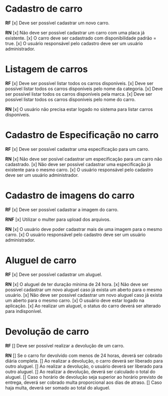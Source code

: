 # Cadastro de carro

**RF**
[x] Deve ser possível cadastrar um novo carro.

**RN**
[x] Não deve ser possível cadastrar um carro com uma placa já existente.
[x] O carro deve ser cadastrado com disponibilidade padrão = true.
[x] O usuário responsável pelo cadastro deve ser um usuário administrador.

# Listagem de carros

**RF**
[x] Deve ser possível listar todos os carros disponíveis.
[x] Deve ser possível listar todos os carros disponíveis pelo nome da categoria.
[x] Deve ser possível listar todos os carros disponíveis pela marca.
[x] Deve ser possível listar todos os carros disponíveis pelo nome do carro.

**RN**
[x] O usuário não precisa estar logado no sistema para listar carros disponíveis.

# Cadastro de Especificação no carro

**RF**
[x] Deve ser possível cadastrar uma especificação para um carro.

**RN**
[x] Não deve ser posível cadastrar um especificação para um carro não cadastrado.
[x] Não deve ser possível cadastrar uma especificação já existente para o mesmo carro.
[x] O usuário responsável pelo cadastro deve ser um usuário administrador.

# Cadastro de imagens do carro

**RF**
[x] Deve ser possível cadastrar a imagem do carro.

**RNF**
[x] Utilizar o multer para upload dos arquivos.

**RN**
[x] O usuário deve poder cadastrar mais de uma imagem para o mesmo carro.
[x] O usuário responsável pelo cadastro deve ser um usuário administrador.

# Aluguel de carro

**RF**
[x] Deve ser possível cadastrar um aluguel.

**RN**
[x] O aluguel de ter duração mínima de 24 hora.
[x] Não deve ser possível cadastrar um novo aluguel caso já exista um aberto para o mesmo usuário.
[x] Não deve ser possível cadastrar um novo aluguel caso já exista um aberto para o mesmo carro.
[x] O usuário deve estar logado na aplicação.
[x] Ao realizar um aluguel, o status do carro deverá ser alterado para indisponível.

# Devolução de carro

**RF**
[] Deve ser possível realizar a devolução de um carro.

**RN**
[] Se o carro for devolvido com menos de 24 horas, deverá ser cobrado diária completa.
[] Ao realizar a devolução, o carro deverá ser liberado para outro aluguel.
[] Ao realizar a devolução, o usuário deverá ser liberado para outro aluguel.
[] Ao realizar a devolução, deverá ser calculado o total do aluguel.
[] Caso o horário de devolução seja superior ao horário previsto de entrega, deverá ser cobrado multa proporcional aos dias de atraso.
[] Caso haja multa, deverá ser somado ao total do aluguel.
